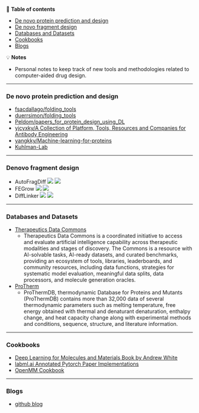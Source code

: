 📖 **Table of contents**
* [De novo protein prediction and design](#DenovoProtein)
* [De novo fragment design](#DenovoFragment)
* [Databases and Datasets](#DatabasesDatasets)
* [Cookbooks](#Cookbooks)
* [Blogs](#Blogs)

💡 **Notes**
- Personal notes to keep track of new tools and methodologies related to computer-aided drug design.

---
<a name="DenovoProtein"></a>
### De novo protein prediction and design
  - [fsacdallago/folding_tools](https://github.com/sacdallago/folding_tools)  
  - [duerrsimon/folding_tools](https://github.com/duerrsimon/folding_tools)
  - [Peldom/papers_for_protein_design_using_DL](https://github.com/Peldom/papers_for_protein_design_using_DL)
  - [yjcyxky/A Collection of Platform, Tools, Resources and Companies for Antibody Engineering](https://github.com/yjcyxky/antibody-dl)
  - [yangkky/Machine-learning-for-proteins](https://github.com/yangkky/Machine-learning-for-proteins)
  - [Kuhlman-Lab](https://github.com/Kuhlman-Lab)
    
---- 
<a name="DenovoFragment"></a>
### Denovo fragment design
  - AutoFragDiff
  [![](https://img.shields.io/badge/-repo-gray)](https://github.com/keiserlab/autofragdiff)
  [![](https://img.shields.io/badge/DOI-10.1101%2F2022.05.17.492392-lightgrey)]([https://doi.org/10.1101/2022.05.17.492392](https://openreview.net/forum?id=E3HN48zjam))
  - FEGrow
  [![](https://img.shields.io/badge/-repo-gray)](https://github.com/cole-group/FEgrow)
  [![](https://img.shields.io/badge/DOI-10.1101%2F2022.05.17.492392-lightgrey)]([https://www.nature.com/articles/s42004-022-00754-9)
  - DiffLinker
  [![](https://img.shields.io/badge/-repo-gray)](https://github.com/igashov/DiffLinker)
  [![](https://img.shields.io/badge/DOI-10.1101%2F2022.05.17.492392-lightgrey)]([https://arxiv.org/abs/2210.05274)
  
---- 
<a name="DatabasesDatasets"></a>
### Databases and Datasets
- [Therapeutics Data Commons](https://tdcommons.ai/)
  - Therapeutics Data Commons is a coordinated initiative to access and evaluate artificial intelligence capability across therapeutic modalities and stages of discovery. The Commons is a resource with AI-solvable tasks, AI-ready datasets, and curated benchmarks, providing an ecosystem of tools, libraries, leaderboards, and community resources, including data functions, strategies for systematic model evaluation, meaningful data splits, data processors, and molecule generation oracles. 
- [ProTherm](https://web.iitm.ac.in/bioinfo2/prothermdb/)
  - ProThermDB, thermodynamic Database for Proteins and Mutants (ProThermDB) contains more than 32,000 data of several thermodynamic parameters such as melting temperature, free energy obtained with thermal and denaturant denaturation, enthalpy change, and heat capacity change along with experimental methods and conditions, sequence, structure, and literature information.

---- 
<a name="Cookbooks"></a>
### Cookbooks
- [Deep Learning for Molecules and Materials Book by Andrew White](https://dmol.pub/)  
- [labml.ai Annotated Pytorch Paper Implementations](https://nn.labml.ai/)  
- [OpenMM Cookbook](https://openmm.github.io/openmm-cookbook/dev/index.html)

---- 
<a name="Blogs"></a>
### Blogs
- [github blog](https://github.blog/)

